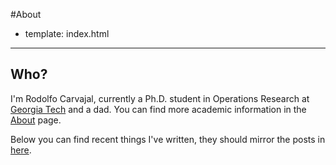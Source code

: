 #About

- template: index.html

---------

## Who?

I'm Rodolfo Carvajal, currently a Ph.D. student in Operations Research
at [Georgia Tech](http://www.isye.gatech.edu/) and a dad. You can find
more academic information in the [About](/about.html) page.

Below you can find recent things I've written, they should mirror the
posts in [here](http://scriptogr.am/rocarvaj).
